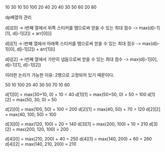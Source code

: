 10 30 10 50 100 20 40
20 40 30 50 60 20 80


dp배열의 관리

d[i][0] → i번째 열에서 위쪽 스티커를 땜으로써 얻을 수 있는 최대 점수
-> max(d[i-1][1], d[i-1][2]) + arr[0][i]

d[i][1] → i번째 열에서 아래쪽 스티커를 땜으로써 얻을 수 있는 최대 점수
-> max(d[i-1][0], d[i-1][2]) + arr[1][i]

d[i][2] → i번째 열에서 가만히 냅둠으로써 얻을 수 있는 최대 점수
-> max(d[i-1][0], d[i-1][1], d[i-1][2])

이러한 논리가 가능한 이유: 2행으로 고정되어 있기 때문이다.


50 10 100 20 40
30 50 70  10 60


d[1][0] = max(30+10, 0) + 10 = 40
d[1][1] = max(50+50, 0) + 50 = 100
d[1][2] = max(50, 30, 0) = 50

d[2][0] = max(100, 50) + 100 = 200
d[2][1] = max(40, 50) + 70 = 120
d[2][2] = max(40, 100, 50) = 100

d[3][0] = max(120, 100) + 20 = 140
d[3][1] = max(200, 100) + 10 = 210
d[3][2] = max(200, 120, 100) = 200

d[4][0] = max(210, 200) + 40 = 250
d[4][1] = max(140, 200) + 60 = 260
d[4][2] = max(140, 210, 200) = 210